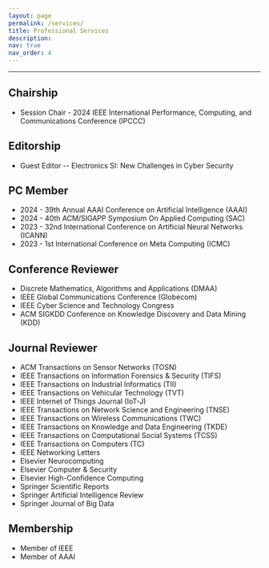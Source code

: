 ```yaml
---
layout: page
permalink: /services/
title: Professional Services
description:
nav: true
nav_order: 4
---
```


<!-- For now, this page is assumed to be a static description of your courses. You can convert it to a collection similar to `_projects/` so that you can have a dedicated page for each course.

Organize your courses by years, topics, or universities, however you like! -->
_ _ _
<h2>Chairship</h2>
<ul>
<li>Session Chair - 2024 IEEE International Performance, Computing, and Communications Conference (IPCCC)</li>
</ul>

<h2>Editorship</h2>
<ul>
	<li>Guest Editor -- Electronics SI: New Challenges in Cyber Security</li>
</ul>


<h2>PC Member</h2>
<ul>
	<li>2024 - 39th Annual AAAI Conference on Artificial Intelligence (AAAI)</li>
	<li>2024 - 40th ACM/SIGAPP Symposium On Applied Computing (SAC)</li>
	<li>2023 - 32nd International Conference on Artificial Neural Networks (ICANN)</li>
	<li>2023 - 1st International Conference on Meta Computing (ICMC)</li>
</ul>


<h2>Conference Reviewer</h2>
<ul>
	<li>Discrete Mathematics, Algorithms and Applications (DMAA)</li>
	<li>IEEE Global Communications Conference (Globecom)</li>
	<li>IEEE Cyber Science and Technology Congress</li>
	<li>ACM SIGKDD Conference on Knowledge Discovery and Data Mining (KDD)</li>
</ul>


<h2>Journal Reviewer</h2>
<ul>
	<li>ACM Transactions on Sensor Networks (TOSN)</li>
	<li>IEEE Transactions on Information Forensics & Security (TIFS)</li>
	<li>IEEE Transactions on Industrial Informatics (TII)</li>
	<li>IEEE Transactions on Vehicular Technology (TVT)</li>
	<li>IEEE Internet of Things Journal (IoT-J)</li>
	<li>IEEE Transactions on Network Science and Engineering (TNSE)</li>
	<li>IEEE Transactions on Wireless Communications (TWC)</li>
	<li>IEEE Transactions on Knowledge and Data Engineering (TKDE)</li>
	<li>IEEE Transactions on Computational Social Systems (TCSS)</li>
	<li>IEEE Transactions on Computers (TC)</li>
	<li>IEEE Networking Letters</li>
	<li>Elsevier Neurocomputing</li>
	<li>Elsevier Computer & Security</li>
	<li>Elsevier High-Confidence Computing</li>
	<li>Springer Scientific Reports</li>
	<li>Springer Artificial Intelligence Review</li>
	<li>Springer Journal of Big Data</li>
</ul>

<h2>Membership</h2>
<ul>
<li>Member of IEEE</li>
<li>Member of AAAI</li>
</ul>
